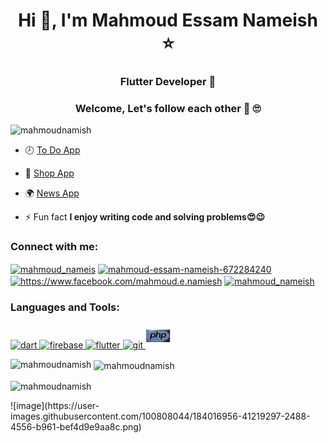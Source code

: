 

<!--
### Hi there 👋
**mahmoudnamish/mahmoudnamish** is a ✨ _special_ ✨ repository because its `README.md` (this file) appears on your GitHub profile.

Here are some ideas to get you started:

- 🔭 I’m currently working on ...
- 🌱 I’m currently learning ...
- 👯 I’m looking to collaborate on ...
- 🤔 I’m looking for help with ...
- 💬 Ask me about ...
- 📫 How to reach me: ...
- 😄 Pronouns: ...
- ⚡ Fun fact: ...
-->
<h1 align="center">Hi 👋, I'm Mahmoud Essam Nameish ⭐</h1>
<h3 align="center">Flutter Developer 💎</h3>
<h3 align="center">Welcome, Let's follow each other 💖 🙄</h3>

<p align="left"> <img src="https://komarev.com/ghpvc/?username=mahmoudnamish&label=Profile%20views&color=0e75b6&style=flat" alt="mahmoudnamish" /> </p>

- 🕗 [To Do App](https://github.com/mahmoudnamish/TODO_sqflit_algoriza)

- 🏩 [Shop App](https://github.com/mahmoudnamish/shop_app)

- 🌍 [News App](https://github.com/mahmoudnamish/news_app)

- ⚡ Fun fact **I enjoy writing code and solving problems😍😉**

<h3 align="left">Connect with me:</h3>
<p align="left">
<a href="https://twitter.com/mahmoud_nameis" target="blank"><img align="center" src="https://raw.githubusercontent.com/rahuldkjain/github-profile-readme-generator/master/src/images/icons/Social/twitter.svg" alt="mahmoud_nameis" height="30" width="40" /></a>
<a href="https://linkedin.com/in/mahmoud-essam-nameish-672284240" target="blank"><img align="center" src="https://raw.githubusercontent.com/rahuldkjain/github-profile-readme-generator/master/src/images/icons/Social/linked-in-alt.svg" alt="mahmoud-essam-nameish-672284240" height="30" width="40" /></a>
<a href="https://fb.com/https://www.facebook.com/mahmoud.e.namiesh" target="blank"><img align="center" src="https://raw.githubusercontent.com/rahuldkjain/github-profile-readme-generator/master/src/images/icons/Social/facebook.svg" alt="https://www.facebook.com/mahmoud.e.namiesh" height="30" width="40" /></a>
<a href="https://instagram.com/mahmoud_nameish" target="blank"><img align="center" src="https://raw.githubusercontent.com/rahuldkjain/github-profile-readme-generator/master/src/images/icons/Social/instagram.svg" alt="mahmoud_nameish" height="30" width="40" /></a>
</p>

<h3 align="left">Languages and Tools:</h3>
<p align="left"> <a href="https://dart.dev" target="_blank" rel="noreferrer"> <img src="https://www.vectorlogo.zone/logos/dartlang/dartlang-icon.svg" alt="dart" width="40" height="40"/> </a> <a href="https://firebase.google.com/" target="_blank" rel="noreferrer"> <img src="https://www.vectorlogo.zone/logos/firebase/firebase-icon.svg" alt="firebase" width="40" height="40"/> </a> <a href="https://flutter.dev" target="_blank" rel="noreferrer"> <img src="https://www.vectorlogo.zone/logos/flutterio/flutterio-icon.svg" alt="flutter" width="40" height="40"/> </a> <a href="https://git-scm.com/" target="_blank" rel="noreferrer"> <img src="https://www.vectorlogo.zone/logos/git-scm/git-scm-icon.svg" alt="git" width="40" height="40"/> </a> <a href="https://www.php.net" target="_blank" rel="noreferrer"> <img src="https://raw.githubusercontent.com/devicons/devicon/master/icons/php/php-original.svg" alt="php" width="40" height="40"/> </a> </p>

<p><img align="left" src="https://github-readme-stats.vercel.app/api/top-langs?username=mahmoudnamish&show_icons=true&locale=en&layout=compact" alt="mahmoudnamish" /></p>

<p>&nbsp;<img align="center" src="https://github-readme-stats.vercel.app/api?username=mahmoudnamish&show_icons=true&locale=en" alt="mahmoudnamish" /></p>

<p><img align="center" src="https://github-readme-streak-stats.herokuapp.com/?user=mahmoudnamish&" alt="mahmoudnamish" /></p>
![image](https://user-images.githubusercontent.com/100808044/184016956-41219297-2488-4556-b961-bef4d9e9aa8c.png)

